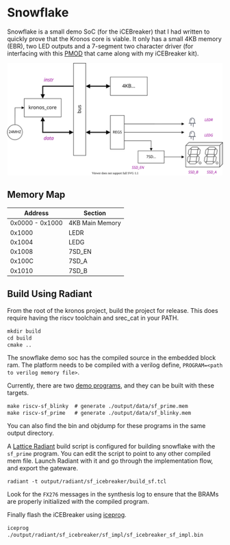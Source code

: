 # Snowflake

Snowflake is a small demo SoC (for the iCEBreaker) that I had written to quickly prove that the Kronos core is viable. It only has a small 4KB memory (EBR), two LED outputs and a 7-segment two character driver (for interfacing with this [PMOD](https://1bitsquared.com/collections/fpga/products/pmod-7-segment-display) that came along with my iCEBreaker kit).

![Snowflake SoC](_images/snowflake_soc.svg)

## Memory Map

Address | Section
--------|----------
0x0000 - 0x1000 | 4KB Main Memory
0x1000| LEDR
0x1004| LEDG
0x1008| 7SD_EN
0x100C| 7SD_A
0x1010| 7SD_B

## Build Using Radiant

From the root of the kronos project, build the project for release. This does require having the riscv toolchain and srec_cat in your PATH.

```
mkdir build
cd build
cmake ..

```

The snowflake demo soc has the compiled source in the embedded block ram. The platform needs to be compiled with a verilog define,  `PROGRAM=<path to verilog memory file>`.

Currently, there are two [demo programs](https://github.com/SonalPinto/kronos/tree/master/src/snowflake), and they can be built with these targets.
```
make riscv-sf_blinky  # generate ./output/data/sf_prime.mem
make riscv-sf_prime   # generate ./output/data/sf_blinky.mem

```

You can also find the bin and objdump for these programs in the same output directory.

A [Lattice Radiant](http://www.latticesemi.com/Products/DesignSoftwareAndIP/FPGAandLDS/Radiant) build script is configured for building snowflake with the `sf_prime` program. You can edit the script to point to any other compiled mem file. Launch Radiant with it and go through the implementation flow, and export the gateware.

```
radiant -t output/radiant/sf_icebreaker/build_sf.tcl

```

Look for the `FX276` messages in the synthesis log to ensure that the BRAMs are properly initialized with the compiled program.

Finally flash the iCEBreaker using [iceprog](https://github.com/cliffordwolf/icestorm/tree/master/iceprog).

```
iceprog ./output/radiant/sf_icebreaker/sf_impl/sf_icebreaker_sf_impl.bin

```
